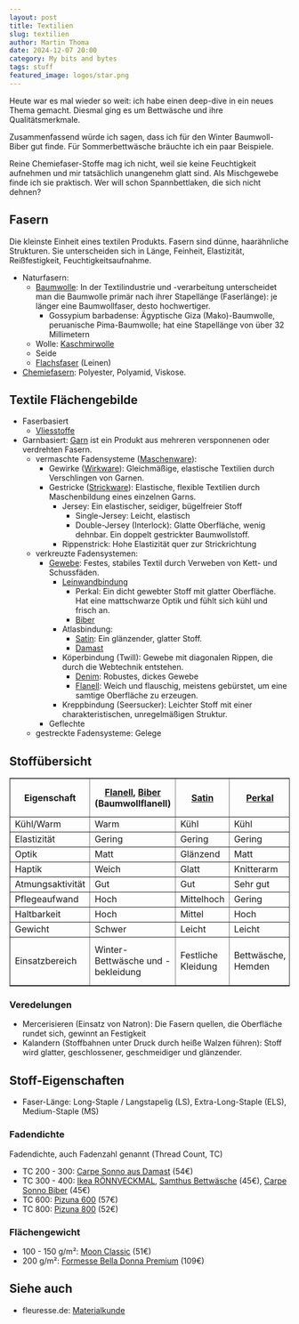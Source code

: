 ```yaml
---
layout: post
title: Textilien
slug: textilien
author: Martin Thoma
date: 2024-12-07 20:00
category: My bits and bytes
tags: stuff
featured_image: logos/star.png
---
```

Heute war es mal wieder so weit: ich habe einen deep-dive in ein neues Thema
gemacht. Diesmal ging es um Bettwäsche und ihre Qualitätsmerkmale.

Zusammenfassend würde ich sagen, dass ich für den Winter Baumwoll-Biber gut
finde. Für Sommerbettwäsche bräuchte ich ein paar Beispiele.

Reine Chemiefaser-Stoffe mag ich nicht, weil sie keine Feuchtigkeit aufnehmen
und mir tatsächlich unangenehm glatt sind. Als Mischgewebe finde ich sie
praktisch. Wer will schon Spannbettlaken, die sich nicht dehnen?

## Fasern

Die kleinste Einheit eines textilen Produkts. Fasern sind dünne,
haarähnliche Strukturen. Sie unterscheiden sich in Länge, Feinheit,
Elastizität, Reißfestigkeit, Feuchtigkeitsaufnahme.

* Naturfasern:
    * [Baumwolle](https://de.wikipedia.org/wiki/Baumwolle#Kulturbaumwollarten):
      In der Textilindustrie und -verarbeitung unterscheidet man die Baumwolle
      primär nach ihrer Stapellänge (Faserlänge): je länger eine Baumwollfaser,
      desto hochwertiger.
        * Gossypium barbadense: Ägyptische Giza (Mako)-Baumwolle, peruanische
          Pima-Baumwolle; hat eine Stapellänge von über 32 Millimetern
    * Wolle: [Kaschmirwolle](https://de.wikipedia.org/wiki/Kaschmirwolle)
    * Seide
    * [Flachsfaser](https://de.wikipedia.org/wiki/Flachsfaser) (Leinen)
* [Chemiefasern](https://de.wikipedia.org/wiki/Faser#Chemiefasern): Polyester, Polyamid, Viskose.

## Textile Flächengebilde

* Faserbasiert
    * [Vliesstoffe](https://de.wikipedia.org/wiki/Vliesstoff)
* Garnbasiert: [Garn](https://de.wikipedia.org/wiki/Garn) ist ein Produkt aus mehreren
  versponnenen oder verdrehten Fasern.
    * vermaschte Fadensysteme ([Maschenware](https://de.wikipedia.org/wiki/Maschenware)):
        * Gewirke ([Wirkware](https://de.wikipedia.org/wiki/Gewirke_(Textil))):
          Gleichmäßige, elastische Textilien durch Verschlingen von Garnen.
        * Gestricke ([Strickware](https://de.wikipedia.org/wiki/Stricken)):
          Elastische, flexible Textilien durch Maschenbildung eines einzelnen
          Garns.
            * Jersey: Ein elastischer, seidiger, bügelfreier Stoff
                * Single-Jersey: Leicht, elastisch
                * Double-Jersey (Interlock): Glatte Oberfläche, wenig dehnbar.
                  Ein doppelt gestrickter Baumwollstoff.
            * Rippenstrick: Hohe Elastizität quer zur Strickrichtung
    * verkreuzte Fadensystemen:
        * [Gewebe](https://de.wikipedia.org/wiki/Gewebe_(Textil)): Festes,
          stabiles Textil durch Verweben von Kett- und Schussfäden.
            * [Leinwandbindung](https://de.wikipedia.org/wiki/Leinwandbindung)
                * Perkal: Ein dicht gewebter Stoff mit glatter Oberfläche. Hat
                  eine mattschwarze Optik und fühlt sich kühl und frisch an.
                * <a href="https://de.wikipedia.org/wiki/Biber_(Stoff)">Biber</a>
            * Atlasbindung:
                * [Satin](https://de.wikipedia.org/wiki/Satin): Ein glänzender,
                  glatter Stoff.
                * [Damast](https://de.wikipedia.org/wiki/Damast)
            * Köperbindung (Twill): Gewebe mit diagonalen Rippen, die durch die
              Webtechnik entstehen.
                * [Denim](https://de.wikipedia.org/wiki/Denim): Robustes, dickes Gewebe
                * [Flanell](https://de.wikipedia.org/wiki/Flanell): Weich und
                  flauschig, meistens gebürstet, um eine samtige Oberfläche zu
                  erzeugen.
            * Kreppbindung (Seersucker): Leichter Stoff mit einer
              charakteristischen, unregelmäßigen Struktur.
        * Geflechte
    * gestreckte Fadensysteme: Gelege

## Stoffübersicht

<table border="1">
  <thead>
    <tr>
      <th>Eigenschaft</th>
      <th><a href="https://de.wikipedia.org/wiki/Flanell">Flanell</a>, <a href="https://de.wikipedia.org/wiki/Biber_(Stoff)">Biber</a> (Baumwollflanell)</th>
      <th><a href="https://de.wikipedia.org/wiki/Satin">Satin</a></th>
      <th><a href="https://de.wikipedia.org/wiki/Perkal">Perkal</a></th>
      <th><a href="https://de.wikipedia.org/wiki/Seersucker">Seersucker</a></th>
      <th><a href="https://de.wikipedia.org/wiki/Jersey_(Stoff)">Jersey</a> (Interlock, Jacquard)</th>
    </tr>
  </thead>
  <tbody>
    <tr>
      <td>Kühl/Warm</td>
      <td>Warm</td>
      <td>Kühl</td>
      <td>Kühl</td>
      <td>Kühl</td>
      <td>Kühl</td>
    </tr>
    <tr>
      <td>Elastizität</td>
      <td>Gering</td>
      <td>Gering</td>
      <td>Gering</td>
      <td>Gering</td>
      <td>Hoch</td>
    </tr>
    <tr>
      <td>Optik</td>
      <td>Matt</td>
      <td>Glänzend</td>
      <td>Matt</td>
      <td>Strukturiert</td>
      <td>Glatt</td>
    </tr>
    <tr>
      <td>Haptik</td>
      <td>Weich</td>
      <td>Glatt</td>
      <td>Knitterarm</td>
      <td>Knitterig</td>
      <td>Weich</td>
    </tr>
    <tr>
      <td>Atmungsaktivität</td>
      <td>Gut</td>
      <td>Gut</td>
      <td>Sehr gut</td>
      <td>Gut</td>
      <td>Sehr gut</td>
    </tr>
    <tr>
      <td>Pflegeaufwand</td>
      <td>Hoch</td>
      <td>Mittelhoch</td>
      <td>Gering</td>
      <td>Gering</td>
      <td>Gering</td>
    </tr>
    <tr>
      <td>Haltbarkeit</td>
      <td>Hoch</td>
      <td>Mittel</td>
      <td>Hoch</td>
      <td>Mittel</td>
      <td>Hoch</td>
    </tr>
    <tr>
      <td>Gewicht</td>
      <td>Schwer</td>
      <td>Leicht</td>
      <td>Leicht</td>
      <td>Leicht</td>
      <td>Leicht</td>
    </tr>
    <tr>
      <td>Einsatzbereich</td>
      <td>Winter-Bettwäsche und -bekleidung</td>
      <td>Festliche Kleidung</td>
      <td>Bettwäsche, Hemden</td>
      <td>Sommer-Bettwäsche und -bekleidung</td>
      <td>Sportbekleidung, T-Shirts</td>
    </tr>
  </tbody>
</table>

### Veredelungen

* Mercerisieren (Einsatz von Natron): Die Fasern quellen, die Oberfläche rundet
  sich, gewinnt an Festigkeit
* Kalandern (Stoffbahnen unter Druck durch heiße Walzen führen): Stoff wird
  glatter, geschlossener, geschmeidiger und glänzender.


## Stoff-Eigenschaften

* Faser-Länge: Long-Staple / Langstapelig (LS), Extra-Long-Staple (ELS), Medium-Staple (MS)

### Fadendichte

Fadendichte, auch Fadenzahl genannt (Thread Count, TC)

* TC 200 - 300: [Carpe Sonno aus Damast](https://www.amazon.de/CARPE-SONNO-Bettw%C3%A4sche-Baumwolle-Damast/dp/B09SBBTTH8/) (54€)
* TC 300 - 400: [Ikea RÖNNVECKMAL](https://www.ikea.com/de/de/p/roennveckmal-kopfkissenbezug-weiss-80532660/), [Samthus Bettwäsche](https://www.amazon.de/Samthus-Bettw%C3%A4sche-135x200-Baumwolle-Satin/dp/B0BWV7GXWC/) (45€), [Carpe Sonno Biber](https://www.amazon.de/Carpe-Sonno-kuschelige-Winterbettw%C3%A4sche-Rei%C3%9Fverschluss/dp/B01LX447Z0/) (45€)
* TC 600: [Pizuna 600](https://www.amazon.de/dp/B08Z7VV3XD/ref=sspa_dk_detail_2) (57€)
* TC 800: [Pizuna 800](https://www.amazon.de/dp/B08Z825H58/ref=sspa_dk_detail_3) (52€)

### Flächengewicht

* 100 - 150 g/m²: [Moon Classic](https://www.amazon.de/Hotelbettw%C3%A4sche-Bettw%C3%A4sche-Moon-Hotelverschluss-kochfest/dp/B077YW98H2/) (51€)
* 200 g/m²: [Formesse Bella Donna Premium](https://www.bettwaren-shop.de/Bettlaken/Formesse-Bella-Donna-Premium-Spannbetttuch.html) (109€)

## Siehe auch

* fleuresse.de: [Materialkunde](https://www.fleuresse.de/wissenswertes/materialkunde/)
